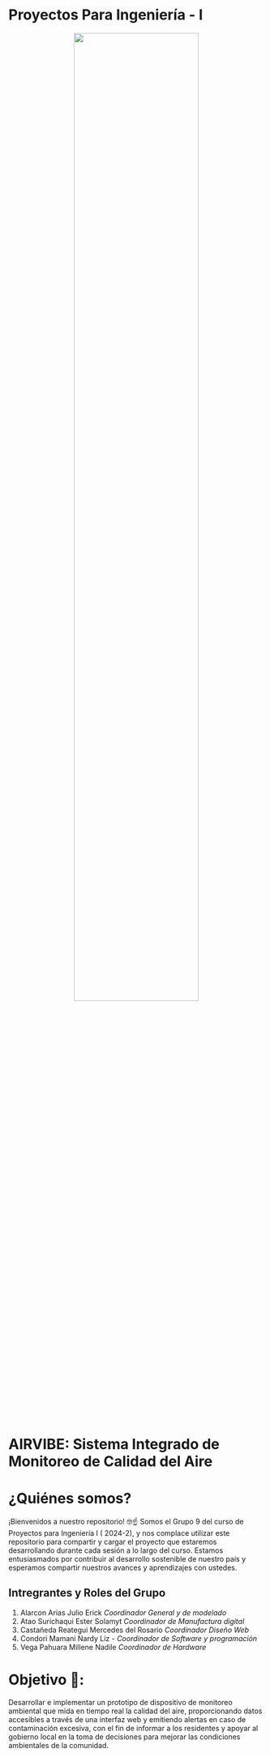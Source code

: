 # Proyectos Para Ingeniería - I

<p align="center">
  <img src="https://github.com/JefHuiza/Fundamentos-de-Dise-o/assets/156036185/d3c66dfb-5faa-419b-bf1b-d897ea110ce7" width="70%">
</p>

#  AIRVIBE: Sistema Integrado de Monitoreo de Calidad del Aire

# ¿Quiénes somos? 

¡Bienvenidos a nuestro repositorio! 🤓☝️ Somos el Grupo 9 del curso de Proyectos para Ingeniería I ( 2024-2), y nos complace utilizar este repositorio para compartir y cargar el proyecto que estaremos desarrollando durante cada sesión a lo largo del curso. Estamos entusiasmados por contribuir al desarrollo sostenible de nuestro país y esperamos compartir nuestros avances y aprendizajes con ustedes.


## Intregrantes y Roles del Grupo

1. Alarcon Arias Julio Erick *Coordinador General y de modelado*
2. Atao Surichaqui Ester Solamyt *Coordinador de Manufactura digital*
3. Castañeda Reategui Mercedes del Rosario *Coordinador Diseño Web*
4. Condori Mamani Nardy Liz - *Coordinador de Software y programación* 
5. Vega Pahuara Millene Nadile *Coordinador de Hardware*

# Objetivo 🌱: 
Desarrollar e implementar un prototipo de dispositivo de monitoreo ambiental que mida en tiempo real la calidad del aire, proporcionando datos accesibles a través de una interfaz web y emitiendo alertas en caso de contaminación excesiva, con el fin de informar a los residentes y apoyar al gobierno local en la toma de decisiones para mejorar las condiciones ambientales de la comunidad.
